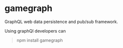# gamegraph

GraphQL web data persistence and pub/sub framework.

Using graphQl developers can 

> npm install gamegraph